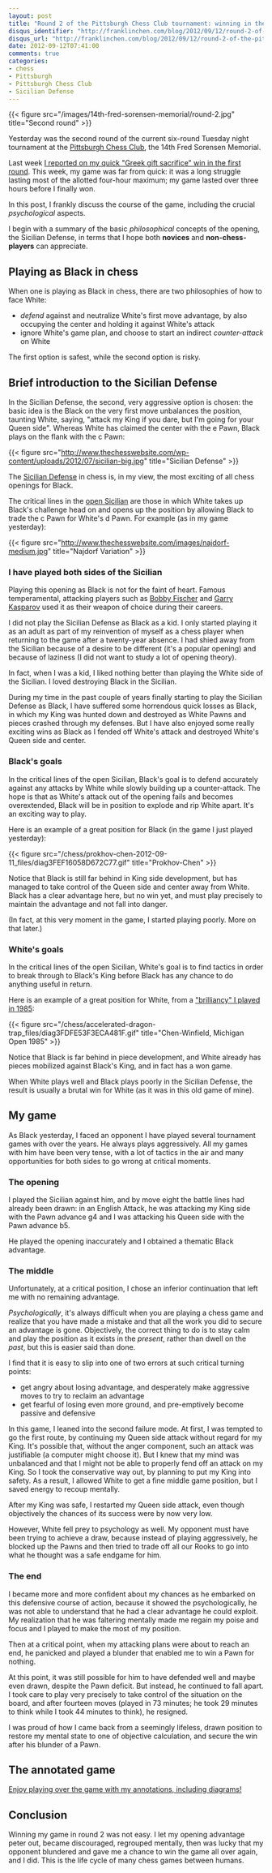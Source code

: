 ```yaml
---
layout: post
title: "Round 2 of the Pittsburgh Chess Club tournament: winning in the Sicilian Defense; the philosophy and psychology of struggle"
disqus_identifier: "http://franklinchen.com/blog/2012/09/12/round-2-of-the-pittsburgh-chess-club-tournament-winning-in-the-sicilian-defense-the-philosophy-and-psychology-of-struggle/"
disqus_url: "http://franklinchen.com/blog/2012/09/12/round-2-of-the-pittsburgh-chess-club-tournament-winning-in-the-sicilian-defense-the-philosophy-and-psychology-of-struggle/"
date: 2012-09-12T07:41:00
comments: true
categories: 
- chess
- Pittsburgh
- Pittsburgh Chess Club
- Sicilian Defense
---
```

{{< figure src="/images/14th-fred-sorensen-memorial/round-2.jpg" title="Second round" >}}

Yesterday was the second round of the current six-round Tuesday night tournament at the [Pittsburgh Chess Club](http://pittsburghcc.org/), the 14th Fred Sorensen Memorial.

Last week [I reported on my quick "Greek gift sacrifice" win in the first round](/blog/2012/09/04/round-1-of-the-pittsburgh-chess-club-tournament-the-greek-gift-sacrifice/). This week, my game was far from quick: it was a long struggle lasting most of the allotted four-hour maximum; my game lasted over three hours before I finally won.

In this post, I frankly discuss the course of the game, including the crucial *psychological* aspects.

I begin with a summary of the basic *philosophical* concepts of the opening, the Sicilian Defense, in terms that I hope both **novices** and **non-chess-players** can appreciate.

<!--more-->

## Playing as Black in chess

When one is playing as Black in chess, there are two philosophies of how to face White:

- *defend* against and neutralize White's first move advantage, by also occupying the center and holding it against White's attack
- ignore White's game plan, and choose to start an indirect *counter-attack* on White

The first option is safest, while the second option is risky.

## Brief introduction to the Sicilian Defense

In the Sicilian Defense, the second, very aggressive option is chosen: the basic idea is the Black on the very first move unbalances the position, taunting White, saying, "attack my King if you dare, but I'm going for your Queen side". Whereas White has claimed the center with the e Pawn, Black plays on the flank with the c Pawn:

{{< figure src="http://www.thechesswebsite.com/wp-content/uploads/2012/07/sicilian-big.jpg" title="Sicilian Defense" >}}

The [Sicilian Defense](http://en.wikipedia.org/wiki/Sicilian_Defence) in chess is, in my view, the most exciting of all chess openings for Black.

The critical lines in the [open Sicilian](http://en.wikipedia.org/wiki/Sicilian_Defence#Open_Sicilian:_2.Nf3_and_3.d4) are those in which White takes up Black's challenge head on and opens up the position by allowing Black to trade the c Pawn for White's d Pawn. For example (as in my game yesterday):

{{< figure src="http://www.thechesswebsite.com/images/najdorf-medium.jpg" title="Najdorf Variation" >}}

### I have played both sides of the Sicilian

Playing this opening as Black is not for the faint of heart. Famous temperamental, attacking players such as [Bobby Fischer](http://en.wikipedia.org/wiki/Bobby_Fischer) and [Garry Kasparov](http://en.wikipedia.org/wiki/Garry_Kasparov) used it as their weapon of choice during their careers.

I did not play the Sicilian Defense as Black as a kid. I only started playing it as an adult as part of my reinvention of myself as a chess player when returning to the game after a twenty-year absence. I had shied away from the Sicilian because of a desire to be different (it's a popular opening) and because of laziness (I did not want to study a lot of opening theory).

In fact, when I was a kid, I liked nothing better than playing the White side of the Sicilian. I loved destroying Black in the Sicilian.

During my time in the past couple of years finally starting to play the Sicilian Defense as Black, I have suffered some horrendous quick losses as Black, in which my King was hunted down and destroyed as White Pawns and pieces crashed through my defenses. But I have also enjoyed some really exciting wins as Black as I fended off White's attack and destroyed White's Queen side and center.

### Black's goals

In the critical lines of the open Sicilian, Black's goal is to defend accurately against any attacks by White while slowly building up a counter-attack. The hope is that as White's attack out of the opening fails and becomes overextended, Black will be in position to explode and rip White apart. It's an exciting way to play.

Here is an example of a great position for Black (in the game I just played yesterday):

{{< figure src="/chess/prokhov-chen-2012-09-11_files/diag3FEF16058D672C77.gif" title="Prokhov-Chen" >}}

Notice that Black is still far behind in King side development, but has managed to take control of the Queen side and center away from White. Black has a clear advantage here, but no win yet, and must play precisely to maintain the advantage and not fall into danger.

(In fact, at this very moment in the game, I started playing poorly. More on that later.)

### White's goals

In the critical lines of the open Sicilian, White's goal is to find tactics in order to break through to Black's King before Black has any chance to do anything useful in return.

Here is an example of a great position for White, from a ["brilliancy" I played in 1985](/blog/2012/06/02/they-published-my-brilliant-chess-game/):

{{< figure src="/chess/accelerated-dragon-trap_files/diag3FDFE53F3ECA481F.gif" title="Chen-Winfield, Michigan Open 1985" >}}

Notice that Black is far behind in piece development, and White already has pieces mobilized against Black's King, and in fact has a won game.

When White plays well and Black plays poorly in the Sicilian Defense, the result is usually a brutal win for White (as it was in this old game of mine).

## My game

As Black yesterday, I faced an opponent I have played several tournament games with over the years. He always plays aggressively. All my games with him have been very tense, with a lot of tactics in the air and many opportunities for both sides to go wrong at critical moments.

### The opening

I played the Sicilian against him, and by move eight the battle lines had already been drawn: in an English Attack, he was attacking my King side with the Pawn advance g4 and I was attacking his Queen side with the Pawn advance b5.

He played the opening inaccurately and I obtained a thematic Black advantage.

### The middle

Unfortunately, at a critical position, I chose an inferior continuation that left me with no remaining advantage.

*Psychologically*, it's always difficult when you are playing a chess game and realize that you have made a mistake and that all the work you did to secure an advantage is gone. Objectively, the correct thing to do is to stay calm and play the position as it exists in the *present*, rather than dwell on the *past*, but this is easier said than done.

I find that it is easy to slip into one of two errors at such critical turning points:

- get angry about losing advantage, and desperately make aggressive moves to try to reclaim an advantage
- get fearful of losing even more ground, and pre-emptively become passive and defensive

In this game, I leaned into the second failure mode. At first, I was tempted to go the first route, by continuing my Queen side attack without regard for my King. It's possible that, without the anger component, such an attack was justifiable (a computer might choose it). But I knew that my mind was unbalanced and that I might not be able to properly fend off an attack on my King. So I took the conservative way out, by planning to put my King into safety. As a result, I allowed White to get a fine middle game position, but I saved energy to recoup mentally.

After my King was safe, I restarted my Queen side attack, even though objectively the chances of its success were by now very low.

However, White fell prey to psychology as well. My opponent must have been trying to achieve a draw, because instead of playing aggressively, he blocked up the Pawns and then tried to trade off all our Rooks to go into what he thought was a safe endgame for him.

### The end

I became more and more confident about my chances as he embarked on this defensive course of action, because it showed the psychologically, he was not able to understand that he had a clear advantage he could exploit. My realization that he was faltering mentally made me regain my poise and focus and I played to make the most of my position.

Then at a critical point, when my attacking plans were about to reach an end, he panicked and played a blunder that enabled me to win a Pawn for nothing.

At this point, it was still possible for him to have defended well and maybe even drawn, despite the Pawn deficit. But instead, he continued to fall apart. I took care to play very precisely to take control of the situation on the board, and after fourteen moves (played in 73 minutes; he took 29 minutes to think while I took 44 minutes to think), he resigned.

I was proud of how I came back from a seemingly lifeless, drawn position to restore my mental state to one of objective calculation, and secure the win after his blunder of a Pawn.

## The annotated game

[Enjoy playing over the game with my annotations, including diagrams!](/chess/prokhov-chen-2012-09-11.htm)

## Conclusion

Winning my game in round 2 was not easy. I let my opening advantage peter out, became discouraged, regrouped mentally, then was lucky that my opponent blundered and gave me a chance to win the game all over again, and I did. This is the life cycle of many chess games between humans.
